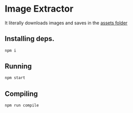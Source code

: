 # Image Extractor
It literally downloads images and saves in the [assets folder](./../../assets)

## Installing deps.
```sh
npm i
```

## Running
```sh
npm start
```

## Compiling
```sh
npm run compile
```